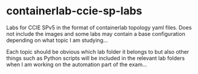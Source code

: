 # containerlab-ccie-sp-labs
Labs for CCIE SPv5 in the format of containerlab topology yaml files. Does not include the images and some labs may contain a base configuration depending on what topic I am studying...

Each topic should be obvious which lab folder it belongs to but also other things such as Python scripts will be included in the relevant lab folders when I am working on the automation part of the exam...
